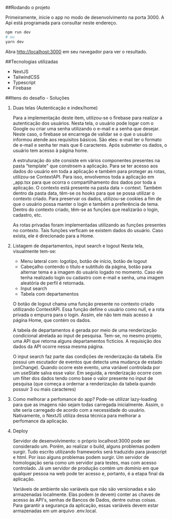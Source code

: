 ##Rodando o projeto

Primeiramente, inicie o app no modo de desenvolvimento na porta 3000. A Api está programada para consultar neste endereço.

```bash
npm run dev
# ou
yarn dev
```

Abra [http://localhost:3000](http://localhost:3000) em seu navegador para ver o resultado.

##Tecnologias utilizadas
- NextJS
- TailwindCSS
- Typescript
- Firebase 

##Itens do desafio - Soluções

1. Duas telas (Autenticação e index/home)

    Para a implementação deste item, utilizou-se o firebase para realizar a autenticação dos usuários. Nesta tela, o usuário pode logar com o Google ou criar uma senha utilizando o e-mail e a senha que desejar. Neste caso, o firebase se encarrega de validar se o que o usuário informou atende aos requisitos básicos. São eles: e-mail ter o formato de e-mail e senha ter mais que 6 caracteres. Após submeter os dados, o usuário tem acesso à página home.
    
    A estruturação do site consiste em vários componentes presentes na pasta "template" que constroem a aplicação. Para se ter acesso aos dados do usuário em toda a aplicação e também para proteger as rotas, utilizou-se ContextAPI. Para isso, envolvemos toda a aplicação em _app.tsx para que ocorra o compartilhamento dos dados por toda a aplicação. O contexto está presente na pasta data > context. Também dentro da pasta data, têm-se os hooks para que se possa utilizar o contexto criado. Para preservar os dados, utilizou-se cookies a fim de que o usuário possa manter o login e também a preferência de tema. Dentro do contexto criado, têm-se as funções que realizarão o login, cadastro, etc.

    As rotas privadas foram implementadas utilizando as funções presentes no contexto. Tais funções verficam se existem dados do usuário. Caso exista, ele é direcionado para a Home. 

2. Listagem de departamentos, input search e logout 
    Nesta tela, visualmente tem-se:
    - Menu lateral com: logotipo, botão de início, botão de logout
    - Cabeçalho contendo o título e subtítulo da página, botão para alternar tema e a imagem do usuário logado no momento. Caso ele tenha realizado login ou cadastro com e-mail e senha, uma imagem aleatória de perfil é retornada.
    - Input search
    - Tabela com departamentos

    O botão de logout chama uma função presente no contexto criado utillizando ContextAPI. Essa função define o usuário como null, e a rota privada o empurra para o login. Assim, ele não tem mais acesso à página Home, que contém os dados.

    A tabela de departamentos é gerada por meio de uma renderização condicional atrelada ao input de pesquisa. Tem-se, no mesmo projeto, uma API que retorna alguns departamentos ficticios. A requisição dos dados da API ocorre nessa mesma página.
    
    O input search faz parte das condições de renderização da tabela. Ele possui um escutador de eventos que detecta uma mudança de estado (onChange). Quando ocorre este evento, uma variável controlada por um useState salva esse valor. Em seguida, a renderização ocorre com um filter dos dados tendo como base o valor presente no input de pesquisa (que começa a ordernar a renderização da tabela quando possuir 3 ou mais caracteres)

3. Como melhorar a perfomance do app?
    Pode-se utilizar lazy-loading para que as imagens não sejam todas carregada inicialmente. Assim, o site seria carregado de acordo com a necessidade do usuário. Nativamente, o NextJS utiliza dessa técnica para melhorar a perfomance da aplicação.

4. Deploy

    Servidor de desenvolvimento: o próprio localhost:3000 pode ser considerado um. Porém, ao realizar o build, alguns problemas podem surgir. Tudo escrito utilizando frameworks será traduzido para javascript e html. Por isso alguns problemas podem surgir. Um servidor de homologação seria como um servidor para testes, mas com acesso controlado. Já um servidor de produção contém um domínio em que qualquer pessoa na web pode ter acesso e, portanto, é a etapa final da aplicação.

    Variáveis de ambiente são variáveis que não são versionadas e são armazenadas localmente. Elas podem (e devem) conter as chaves de acesso às API's, senhas de Bancos de Dados, dentre outras coisas. Para garantir a segurança da aplicação, essas variáveis devem estar armazenadas em um arquivo .env.local.







